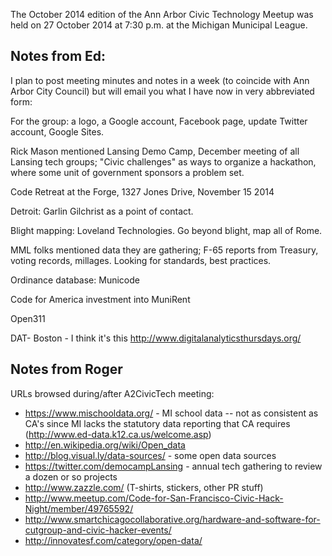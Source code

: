 The October 2014 edition of the Ann Arbor Civic Technology Meetup was held on 27 October 2014 at 7:30 p.m. at the
Michigan Municipal League.

## Notes from Ed:

I plan to post meeting minutes and notes in a week (to coincide with Ann Arbor City Council) but will email you what I have now in very abbreviated form:

For the group: a logo, a Google account, Facebook page, update Twitter account, Google Sites.

Rick Mason mentioned Lansing Demo Camp, December meeting of all Lansing tech groups; "Civic challenges" as ways to organize a hackathon, where some unit of government sponsors a problem set.

Code Retreat at the Forge, 1327 Jones Drive, November 15 2014

Detroit: Garlin Gilchrist as a point of contact.

Blight mapping: Loveland Technologies. Go beyond blight, map all of Rome.

MML folks mentioned data they are gathering; F-65 reports from Treasury, voting records, millages. Looking for standards, best practices.

Ordinance database: Municode

Code for America investment into MuniRent

Open311

DAT- Boston - I think it's this http://www.digitalanalyticsthursdays.org/

## Notes from Roger

URLs browsed during/after A2CivicTech meeting:

* https://www.mischooldata.org/ - MI school data -- not as consistent as CA's since MI lacks the statutory data reporting that CA requires (http://www.ed-data.k12.ca.us/welcome.asp)
* http://en.wikipedia.org/wiki/Open_data
* http://blog.visual.ly/data-sources/ - some open data sources
* https://twitter.com/democampLansing - annual tech gathering to review a dozen or so projects
* http://www.zazzle.com/ (T-shirts, stickers, other PR stuff)
* http://www.meetup.com/Code-for-San-Francisco-Civic-Hack-Night/member/49765592/
* http://www.smartchicagocollaborative.org/hardware-and-software-for-cutgroup-and-civic-hacker-events/
* http://innovatesf.com/category/open-data/
